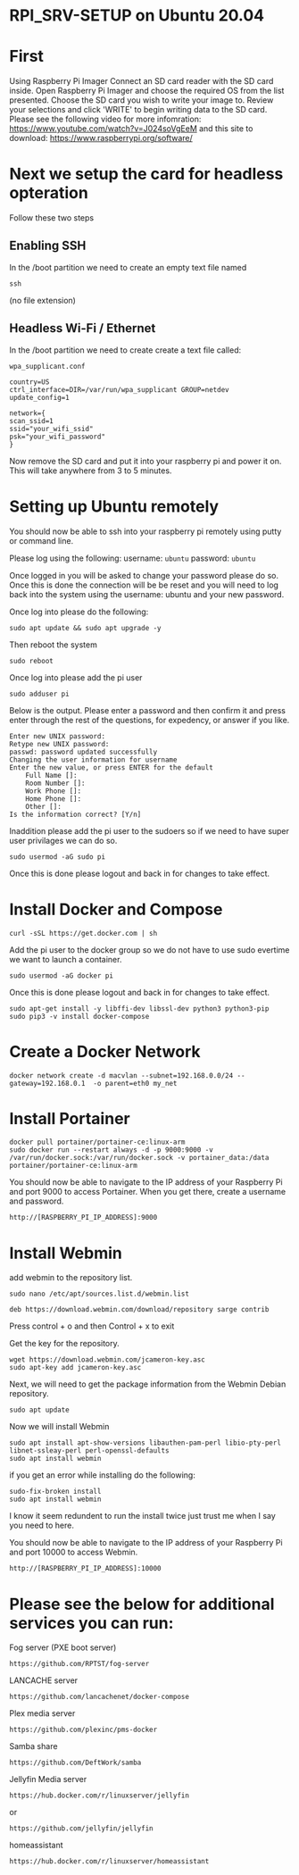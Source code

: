 # RPI_SRV-SETUP on Ubuntu 20.04

# First

Using Raspberry Pi Imager
Connect an SD card reader with the SD card inside. Open Raspberry Pi Imager and choose the required OS from the list presented. Choose the SD card you wish to write your image to. Review your selections and click 'WRITE' to begin writing data to the SD card. Please see the following video for more infomration: https://www.youtube.com/watch?v=J024soVgEeM and this site to download: https://www.raspberrypi.org/software/

# Next we setup the card for headless opteration

Follow these two steps

## Enabling SSH

In the /boot partition we need to create an empty text file named 

`ssh` 

(no file extension)

## Headless Wi-Fi / Ethernet

In the /boot partition we need to create create a text file called:

`wpa_supplicant.conf`

    country=US
    ctrl_interface=DIR=/var/run/wpa_supplicant GROUP=netdev
    update_config=1
    
    network={
    scan_ssid=1
    ssid="your_wifi_ssid"
    psk="your_wifi_password"
    }


Now remove the SD card and put it into your raspberry pi and power it on.  This will take anywhere from 3 to 5 minutes.

# Setting up Ubuntu remotely

You should now be able to ssh into your raspberry pi remotely using putty or command line.

Please log using the following: 
username:
`ubuntu`
password:
`ubuntu`

Once logged in you will be asked to change your password please do so.  Once this is done the connection will be be reset and you will need to log back into the system using the username: ubuntu and your new password.

Once log into please do the following:

`sudo apt update && sudo apt upgrade -y`

Then reboot the system

`sudo reboot`

Once log into please add the pi user

`sudo adduser pi`

Below is the output.  Please enter a password and then confirm it and press enter through the rest of the questions, for expedency, or answer if you like.

    Enter new UNIX password: 
    Retype new UNIX password: 
    passwd: password updated successfully
    Changing the user information for username
    Enter the new value, or press ENTER for the default
	    Full Name []: 
	    Room Number []: 
	    Work Phone []: 
	    Home Phone []: 
	    Other []: 
    Is the information correct? [Y/n] 

Inaddition please add the pi user to the sudoers so if we need to have super user privilages we can do so.

`sudo usermod -aG sudo pi`

Once this is done please logout and back in for changes to take effect.

# Install Docker and Compose

    curl -sSL https://get.docker.com | sh
    
Add the pi user to the docker group so we do not have to use sudo evertime we want to launch a container.

`sudo usermod -aG docker pi`

Once this is done please logout and back in for changes to take effect.

    sudo apt-get install -y libffi-dev libssl-dev python3 python3-pip
    sudo pip3 -v install docker-compose

# Create a Docker Network

`docker network create -d macvlan --subnet=192.168.0.0/24 --gateway=192.168.0.1  -o parent=eth0 my_net`

# Install Portainer

    docker pull portainer/portainer-ce:linux-arm
    sudo docker run --restart always -d -p 9000:9000 -v /var/run/docker.sock:/var/run/docker.sock -v portainer_data:/data portainer/portainer-ce:linux-arm
    
You should now be able to navigate to the IP address of your Raspberry Pi and port 9000 to access Portainer. When you get there, create a username and password.

`http://[RASPBERRY_PI_IP_ADDRESS]:9000`

# Install Webmin

add webmin to the repository list.

`sudo nano /etc/apt/sources.list.d/webmin.list`

    deb https://download.webmin.com/download/repository sarge contrib

Press control + o and then Control + x to exit

Get the key for the repository.

    wget https://download.webmin.com/jcameron-key.asc
    sudo apt-key add jcameron-key.asc

Next, we will need to get the package information from the Webmin Debian repository.

`sudo apt update`

Now we will install Webmin

    sudo apt install apt-show-versions libauthen-pam-perl libio-pty-perl libnet-ssleay-perl perl-openssl-defaults
    sudo apt install webmin
 
 if you get an error while installing do the following:
 
    sudo-fix-broken install
    sudo apt install webmin
    
I know it seem redundent to run the install twice just trust me when I say you need to here.

You should now be able to navigate to the IP address of your Raspberry Pi and port 10000 to access Webmin. 

`http://[RASPBERRY_PI_IP_ADDRESS]:10000`


# Please see the below for additional services you can run:

Fog server (PXE boot server)

`https://github.com/RPTST/fog-server`

LANCACHE server

`https://github.com/lancachenet/docker-compose`

Plex media server

`https://github.com/plexinc/pms-docker`

Samba share

`https://github.com/DeftWork/samba`

Jellyfin Media server

`https://hub.docker.com/r/linuxserver/jellyfin`

or

`https://github.com/jellyfin/jellyfin`

homeassistant

`https://hub.docker.com/r/linuxserver/homeassistant`
